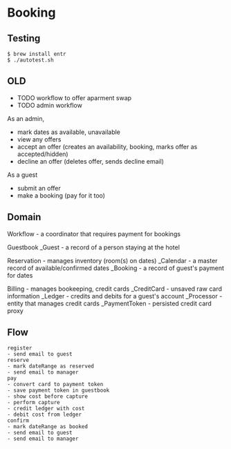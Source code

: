 # Booking

## Testing

    $ brew install entr
    $ ./autotest.sh

## OLD

* TODO workflow to offer aparment swap
* TODO admin workflow

As an admin,

- mark dates as available, unavailable
- view any offers
- accept an offer (creates an availability, booking, marks offer as accepted/hidden)
- decline an offer (deletes offer, sends decline email)

As a guest

- submit an offer
- make a booking (pay for it too)

## Domain

Workflow - a coordinator that requires payment for bookings

Guestbook
\_Guest - a record of a person staying at the hotel

Reservation - manages inventory (room(s) on dates)
\_Calendar - a master record of available/confirmed dates
\_Booking - a record of guest's payment for dates

Billing - manages bookeeping, credit cards
\_CreditCard - unsaved raw card information
\_Ledger - credits and debits for a guest's account
\_Processor - entity that manages credit cards
\_PaymentToken - persisted credit card proxy

## Flow

    register
    - send email to guest
    reserve
    - mark dateRange as reserved
    - send email to manager
    pay
    - convert card to payment token
    - save payment token in guestbook
    - show cost before capture
    - perform capture
    - credit ledger with cost
    - debit cost from ledger
    confirm
    - mark dateRange as booked
    - send email to guest
    - send email to manager
